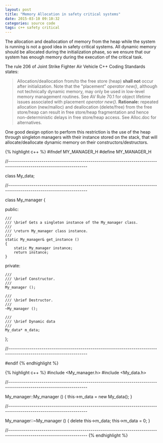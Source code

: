 ```yaml
---
layout: post
title: "Memory Allocation in safety critical systems"
date: 2015-03-10 09:10:32
categories: source code
tags: c++ safety critical
---
```


The allocation and deallocation of memory from the heap while the system is running is not a good idea in safety critical systems. All dynamic memory should be allocated during the initialization phase, so we ensure that our system has enough memory during the execution of the critical task.

The rule 206 of Joint Strike Fighter Air Vehicle C++ Coding Standards states:

> Allocation/deallocation from/to the free store (heap) **shall not** occur after initialization.
Note that the "placement" *operator new()*, although not technically dynamic memory, may only be used in low-level memory management routines. See AV Rule 70.1 for object lifetime issues associated with placement *operator new()*. 
**Rationale:** repeated allocation (new/malloc) and deallocation (delete/free) from the free store/heap can result in free store/heap fragmentation and hence non-deterministic delays in free store/heap access. See Alloc.doc for alternatives. 

One good design option to perform this restriction is the use of the heap through singleton managers with their instance stored on the stack, that will allocate/deallocate dynamic memory on their constructors/destructors.

{% highlight c++ %}
#ifndef MY_MANAGER_H
#define MY_MANAGER_H

//----------------------------------------------------------------------------------------------------------------------

class My_data;

//----------------------------------------------------------------------------------------------------------------------

class My_manager
{

public:

    ///
    /// \brief Gets a singleton instance of the My_manager class.
    ///
    /// \return My_manager class instance.
    ///
    static My_manager& get_instance ()
    {
        static My_manager instance;
        return instance;
    }

private:

    ///
    /// \brief Constructor.
    ///
    My_manager ();

    ///
    /// \brief Destructor.
    ///
    ~My_manager ();
    
    ///
    /// \brief Dynamic data
    ///
    My_data* m_data;

};

//----------------------------------------------------------------------------------------------------------------------

#endif
{% endhighlight %}

{% highlight c++ %}
#include <My_manager.h>
#include <My_data.h>

//----------------------------------------------------------------------------------------------------------------------

My_manager::My_manager ()
{
    this->m_data = new My_data();
}

//----------------------------------------------------------------------------------------------------------------------

My_manager::~My_manager ()
{
    delete this->m_data;
    this->m_data = 0;
}

//----------------------------------------------------------------------------------------------------------------------
{% endhighlight %}
